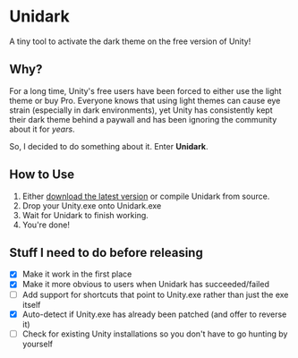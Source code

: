 # Unidark

A tiny tool to activate the dark theme on the free version of Unity!


## Why?

For a long time, Unity's free users have been forced to either use the light theme or buy Pro. Everyone knows that using light themes can cause eye strain (especially in dark environments), yet Unity has consistently kept their dark theme behind a paywall and has been ignoring the community about it for *years*.

So, I decided to do something about it. Enter **Unidark**.


## How to Use

1. Either [download the latest version](https://github.com/Pyroglyph/unidark/releases) or compile Unidark from source.
2. Drop your Unity.exe onto Unidark.exe
3. Wait for Unidark to finish working.
4. You're done!


## Stuff I need to do before releasing

- [x] Make it work in the first place
- [x] Make it more obvious to users when Unidark has succeeded/failed
- [ ] Add support for shortcuts that point to Unity.exe rather than just the exe itself
- [x] Auto-detect if Unity.exe has already been patched (and offer to reverse it)
- [ ] Check for existing Unity installations so you don't have to go hunting by yourself
